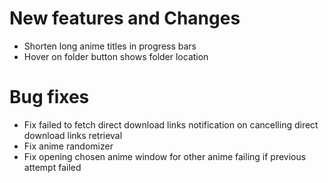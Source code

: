 # New features and Changes
- Shorten long anime titles in progress bars
- Hover on folder button shows folder location

# Bug fixes
- Fix failed to fetch direct download links notification on cancelling direct download links retrieval
- Fix anime randomizer
- Fix opening chosen anime window for other anime failing if previous attempt failed
